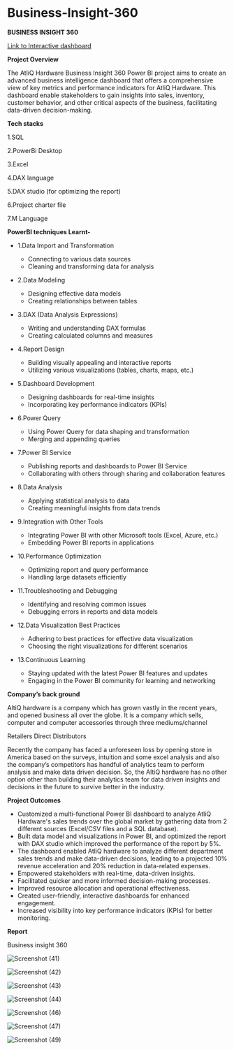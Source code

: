 # Business-Insight-360
**BUSINESS INSIGHT 360**

[Link to Interactive dashboard](https://app.powerbi.com/view?r=eyJrIjoiNmEzMGQ5ZmQtMjc0Ni00NzI4LWIxZTUtZDZjYmE5MTQyMTljIiwidCI6ImM2ZTU0OWIzLTVmNDUtNDAzMi1hYWU5LWQ0MjQ0ZGM1YjJjNCJ9)


**Project Overview**

The AtliQ Hardware Business Insight 360 Power BI project aims to create an advanced business intelligence dashboard that offers a comprehensive view of key metrics and performance indicators for AtliQ Hardware. This dashboard enable stakeholders to gain insights into sales, inventory, customer behavior, and other critical aspects of the business, facilitating data-driven decision-making.

**Tech stacks**

1.SQL

2.PowerBi Desktop

3.Excel

4.DAX language

5.DAX studio (for optimizing the report)

6.Project charter file

7.M Language


  **PowerBI techniques Learnt-**

- 1.Data Import and Transformation
  - Connecting to various data sources
  - Cleaning and transforming data for analysis

- 2.Data Modeling
  - Designing effective data models
  - Creating relationships between tables

- 3.DAX (Data Analysis Expressions)
  - Writing and understanding DAX formulas
  - Creating calculated columns and measures

- 4.Report Design
  - Building visually appealing and interactive reports
  - Utilizing various visualizations (tables, charts, maps, etc.)

- 5.Dashboard Development
  - Designing dashboards for real-time insights
  - Incorporating key performance indicators (KPIs)

- 6.Power Query
  - Using Power Query for data shaping and transformation
  - Merging and appending queries

- 7.Power BI Service
  - Publishing reports and dashboards to Power BI Service
  - Collaborating with others through sharing and collaboration features

- 8.Data Analysis
  - Applying statistical analysis to data
  - Creating meaningful insights from data trends

- 9.Integration with Other Tools
  - Integrating Power BI with other Microsoft tools (Excel, Azure, etc.)
  - Embedding Power BI reports in applications

- 10.Performance Optimization
  - Optimizing report and query performance
  - Handling large datasets efficiently

- 11.Troubleshooting and Debugging
  - Identifying and resolving common issues
  - Debugging errors in reports and data models

- 12.Data Visualization Best Practices
  - Adhering to best practices for effective data visualization
  - Choosing the right visualizations for different scenarios

- 13.Continuous Learning
  - Staying updated with the latest Power BI features and updates
  - Engaging in the Power BI community for learning and networking



**Company’s back ground**

AltiQ hardware is a company which has grown vastly in the recent years, and opened business all over the globe. It is a company which sells, computer and computer accessories through three mediums/channel

Retailers
Direct
Distributors

Recently the company has faced a unforeseen loss by opening store in America based on the surveys, intuition and some excel analysis and also the company’s competitors has handful of analytics team to perform analysis and make data driven decision. So, the AltiQ hardware has no other option other than building their analytics team for data driven insights and decisions in the future to survive better in the industry.

**Project Outcomes**

- Customized a multi-functional Power BI dashboard to analyze AtliQ Hardware's sales trends over the global market by gathering data from 2 
  different sources (Excel/CSV files and a SQL database).
- Built data model and visualizations in Power BI, and optimized the report with DAX studio which improved the performance of the report by 5%. 
- The dashboard enabled AtliQ hardware to analyze different department sales trends and make data-driven decisions, leading to a projected 10% 
  revenue acceleration and 20% reduction in data-related expenses.
- Empowered stakeholders with real-time, data-driven insights.
- Facilitated quicker and more informed decision-making processes.
- Improved resource allocation and operational effectiveness.
- Created user-friendly, interactive dashboards for enhanced engagement.
- Increased visibility into key performance indicators (KPIs) for better monitoring.


                                                               
**Report**


Business insight 360 

![Screenshot (41)](https://github.com/Shubhamgujar790/Business-Insight-360/assets/153626022/234112f4-138c-44f3-88f0-0d6a7e10f5c4)

![Screenshot (42)](https://github.com/Shubhamgujar790/Business-Insight-360/assets/153626022/0c61d8fe-e291-4e26-86c8-a4f78ff7119e)

![Screenshot (43)](https://github.com/Shubhamgujar790/Business-Insight-360/assets/153626022/f6e12b94-398a-49ac-9364-f2f9269233bb)

![Screenshot (44)](https://github.com/Shubhamgujar790/Business-Insight-360/assets/153626022/8c59e2d4-b711-48bb-b068-adf3ac6b4446)

![Screenshot (46)](https://github.com/Shubhamgujar790/Business-Insight-360/assets/153626022/eca2e949-3613-4819-8c60-5cf2c63bb7fd)

![Screenshot (47)](https://github.com/Shubhamgujar790/Business-Insight-360/assets/153626022/31f06f94-2e60-44ac-9cb3-1957b5d80f92)

![Screenshot (49)](https://github.com/Shubhamgujar790/Business-Insight-360/assets/153626022/83d6f92e-0357-4cea-97c1-16757fba0aa2)






